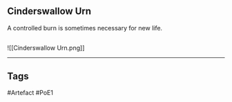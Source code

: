 ## Cinderswallow Urn
A controlled burn is sometimes necessary for new life.
##
![[Cinderswallow Urn.png]]

---
## Tags
#Artefact
#PoE1